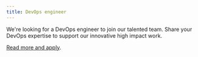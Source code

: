 ```yaml
---
title: DevOps engineer
---
```


We're looking for a DevOps engineer to join our talented team. Share your DevOps expertise to support our innovative high impact work.

[Read more and apply](https://kin.co.nz/jobs/job-listing/?id=1555740).
